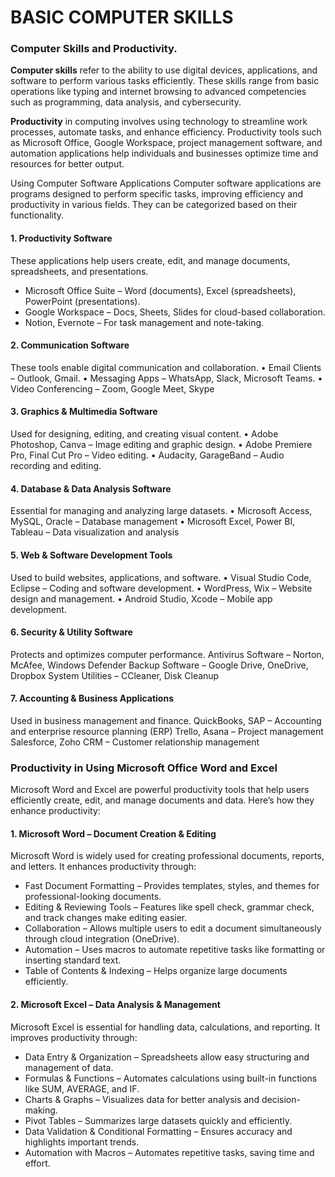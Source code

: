 # BASIC COMPUTER SKILLS

### Computer Skills and Productivity.

**Computer skills** refer to the ability to use digital devices, applications, and software to perform various tasks efficiently. These skills range from basic operations like typing and internet browsing to advanced competencies such as programming, data analysis, and cybersecurity.  

**Productivity** in computing involves using technology to streamline work processes, automate tasks, and enhance efficiency. Productivity tools such as Microsoft Office, Google Workspace, project management software, and automation applications help individuals and businesses optimize time and resources for better output.  

Using Computer Software Applications
Computer software applications are programs designed to perform specific tasks, improving efficiency and productivity in various fields. They can be categorized based on their functionality.

#### 1. Productivity Software
These applications help users create, edit, and manage documents, spreadsheets, and presentations.
- Microsoft Office Suite – Word (documents), Excel (spreadsheets), PowerPoint (presentations).
- Google Workspace – Docs, Sheets, Slides for cloud-based collaboration.
- Notion, Evernote – For task management and note-taking.
#### 2. Communication Software
These tools enable digital communication and collaboration.
• Email Clients – Outlook, Gmail.
• Messaging Apps – WhatsApp, Slack, Microsoft Teams.
• Video Conferencing – Zoom, Google Meet, Skype
#### 3. Graphics & Multimedia Software
Used for designing, editing, and creating visual content.
• Adobe Photoshop, Canva – Image editing and graphic design.
• Adobe Premiere Pro, Final Cut Pro – Video editing.
• Audacity, GarageBand – Audio recording and editing.
#### 4. Database & Data Analysis Software
Essential for managing and analyzing large datasets.
• Microsoft Access, MySQL, Oracle – Database management
• Microsoft Excel, Power BI, Tableau – Data visualization and analysis
#### 5. Web & Software Development Tools
Used to build websites, applications, and software.
• Visual Studio Code, Eclipse – Coding and software development.
•  WordPress, Wix – Website design and management.
• Android Studio, Xcode – Mobile app development.
#### 6. Security & Utility Software
Protects and optimizes computer performance.
 Antivirus Software – Norton, McAfee, Windows Defender
 Backup Software – Google Drive, OneDrive, Dropbox
 System Utilities – CCleaner, Disk Cleanup
#### 7. Accounting & Business Applications
Used in business management and finance.
 QuickBooks, SAP – Accounting and enterprise resource planning (ERP)
 Trello, Asana – Project management
 Salesforce, Zoho CRM – Customer relationship management

### Productivity in Using Microsoft Office Word and Excel
Microsoft Word and Excel are powerful productivity tools that help users efficiently create, edit, and manage documents and data. Here’s how they enhance productivity:
#### 1. Microsoft Word – Document Creation & Editing
Microsoft Word is widely used for creating professional documents, reports, and letters. It enhances productivity through:
- Fast Document Formatting – Provides templates, styles, and themes for professional-looking documents.
- Editing & Reviewing Tools – Features like spell check, grammar check, and track changes make editing easier.
- Collaboration – Allows multiple users to edit a document simultaneously through cloud integration (OneDrive).
- Automation – Uses macros to automate repetitive tasks like formatting or inserting standard text.
- Table of Contents & Indexing – Helps organize large documents efficiently.
#### 2. Microsoft Excel – Data Analysis & Management
Microsoft Excel is essential for handling data, calculations, and reporting. It improves productivity through:
- Data Entry & Organization – Spreadsheets allow easy structuring and management of data.
- Formulas & Functions – Automates calculations using built-in functions like SUM, AVERAGE, and IF.
- Charts & Graphs – Visualizes data for better analysis and decision-making.
- Pivot Tables – Summarizes large datasets quickly and efficiently.
- Data Validation & Conditional Formatting – Ensures accuracy and highlights important trends.
- Automation with Macros – Automates repetitive tasks, saving time and effort.
